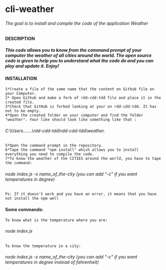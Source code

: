 # cli-weather
###### The goal is to install and compile the code of the application Weather
#### DESCRIPTION
##### This code allows you to know from the command prompt of your computer the weather of all cities around the world. The open source code is given to help you to understand what the code do and you can play and update it. Enjoy!
#### INSTALLATION
    1*Create a file of the same name that the content on Github file on your Computer.
    2* Open Github and make a fork of rdd-cdd-tdd file and place it in the created file.
    3*Check that GitHub is forked looking at your on rdd-cdd-tdd. It has not to be empty.
    4*Open the created folder on your computer and find the folder "weather". Your like should look like something like that :
###### C:\Users\.......\rdd-cdd-tdd\rdd-cdd-tdd\weather.
    5*Open the command prompt in the repository.
    6*Tape the command "npm install" which allows you to install everything you need to compile the code.
    7*To know the weather of the CITIES around the world, you have to tape the command: 
###### node index.js -s name_of_the-city (you can add "-c" if you want temperatures in degree)

    Ps: If it doesn't work and you have an error, it means that you have not install the npm well

#### Some commands:
    To know what is the temperature where you are:
###### node index.js
    To know the temperature in a city:
###### node index.js -s name_of_the-city (you can add "-c" if you want temperatures in degree instead of fahrenheit)
